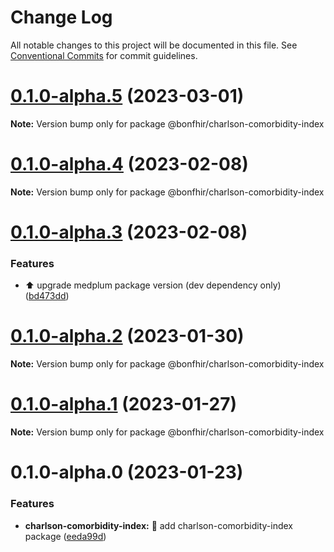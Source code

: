 # Change Log

All notable changes to this project will be documented in this file.
See [Conventional Commits](https://conventionalcommits.org) for commit guidelines.

# [0.1.0-alpha.5](https://github.com/bonfhir/bonfhir/compare/@bonfhir/charlson-comorbidity-index@0.1.0-alpha.4...@bonfhir/charlson-comorbidity-index@0.1.0-alpha.5) (2023-03-01)

**Note:** Version bump only for package @bonfhir/charlson-comorbidity-index





# [0.1.0-alpha.4](https://github.com/bonfhir/bonfhir/compare/@bonfhir/charlson-comorbidity-index@0.1.0-alpha.3...@bonfhir/charlson-comorbidity-index@0.1.0-alpha.4) (2023-02-08)

**Note:** Version bump only for package @bonfhir/charlson-comorbidity-index





# [0.1.0-alpha.3](https://github.com/bonfhir/bonfhir/compare/@bonfhir/charlson-comorbidity-index@0.1.0-alpha.2...@bonfhir/charlson-comorbidity-index@0.1.0-alpha.3) (2023-02-08)


### Features

* :arrow_up: upgrade medplum package version (dev dependency only) ([bd473dd](https://github.com/bonfhir/bonfhir/commit/bd473dd79ccd678b3a81d8fc0ed37f0715317669))





# [0.1.0-alpha.2](https://github.com/bonfhir/bonfhir/compare/@bonfhir/charlson-comorbidity-index@0.1.0-alpha.1...@bonfhir/charlson-comorbidity-index@0.1.0-alpha.2) (2023-01-30)

**Note:** Version bump only for package @bonfhir/charlson-comorbidity-index





# [0.1.0-alpha.1](https://github.com/bonfhir/bonfhir/compare/@bonfhir/charlson-comorbidity-index@0.1.0-alpha.0...@bonfhir/charlson-comorbidity-index@0.1.0-alpha.1) (2023-01-27)

**Note:** Version bump only for package @bonfhir/charlson-comorbidity-index





# 0.1.0-alpha.0 (2023-01-23)


### Features

* **charlson-comorbidity-index:** :tada: add charlson-comorbidity-index package ([eeda99d](https://github.com/bonfhir/bonfhir/commit/eeda99d7895f0e7ea3c70398a5e3646b984c9e01))
